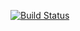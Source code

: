 [![Build Status](https://travis-ci.org/Seluj78/ft_ls.svg?branch=master)](https://travis-ci.org/Seluj78/ft_ls)
